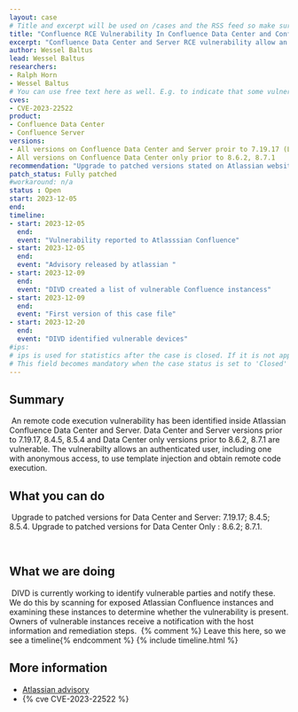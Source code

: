 ```yaml
---
layout: case
# Title and excerpt will be used on /cases and the RSS feed so make sure they reflect the case well    
title: "Confluence RCE Vulnerability In Confluence Data Center and Confluence Server"
excerpt: "Confluence Data Center and Server RCE vulnerability allow an authorized user, including one with anonymous access, to inject unsafe user input into a Confluence page"
author: Wessel Baltus
lead: Wessel Baltus
researchers:
- Ralph Horn
- Wessel Baltus
# You can use free text here as well. E.g. to indicate that some vulnerabilities don't have CVEs assigned (yet).
cves:
- CVE-2023-22522
product: 
- Confluence Data Center
- Confluence Server
versions: 
- All versions on Confluence Data Center and Server proir to 7.19.17 (LTS), 8.4.5, 8.5.4 (LTS)
- All versions on Confluence Data Center only prior to 8.6.2, 8.7.1
recommendation: "Upgrade to patched versions stated on Atlassian website"
patch_status: Fully patched
#workaround: n/a
status : Open
start: 2023-12-05
end: 
timeline:
- start: 2023-12-05
  end:
  event: "Vulnerability reported to Atlasssian Confluence"
- start: 2023-12-05
  end:
  event: "Advisory released by atlassian "
- start: 2023-12-09
  end:
  event: "DIVD created a list of vulnerable Confluence instancess"
- start: 2023-12-09
  end:
  event: "First version of this case file"
- start: 2023-12-20
  end:
  event: "DIVD identified vulnerable devices" 
#ips: 
# ips is used for statistics after the case is closed. If it is not applicable, you can set IPs to n/a (e.g. stolen credentials)
# This field becomes mandatory when the case status is set to 'Closed'
---
```

## Summary
​
An remote code execution vulnerability has been identified inside Atlassian Confluence Data Center and Server. Data Center and Server versions prior to 7.19.17, 8.4.5, 8.5.4 and Data Center only versions prior to 8.6.2, 8.7.1 are vulnerable. The vulnerabilty allows an authenticated user, including one with anonymous access, to use template injection and obtain remote code execution.
​
## What you can do
​
Upgrade to patched versions for Data Center and Server: 7.19.17; 8.4.5; 8.5.4.
Upgrade to patched versions for Data Center Only : 8.6.2; 8.7.1.

​
## What we are doing
​
DIVD is currently working to identify vulnerable parties and notify these.
 We do this by scanning for exposed Atlassian Confluence instances and examining these instances to determine whether the vulnerability is present.
 Owners of vulnerable instances receive a notification with the host information and remediation steps.
​
{% comment %}  Leave this here, so we see a timeline{% endcomment %}
{% include timeline.html %}
​
​
## More information
* [Atlassian advisory](https://confluence.atlassian.com/security/cve-2023-22522-rce-vulnerability-in-confluence-data-center-and-confluence-server-1319570362.html)
* {% cve CVE-2023-22522 %}
